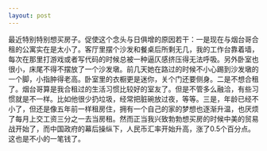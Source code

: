 ```yaml
---
layout: post
---
```


最近特别特别想买房子。促使这个念头与日俱增的原因若干：一是现在与烟台哥合租的公寓实在是太小了。客厅里摆个沙发和餐桌后所剩无几，我的工作台靠着墙，每次在那里打游戏或者写代码的时候总被一种逼仄感挤压得无法呼吸。另外卧室也很小，床尾不得不摆放了一个沙发墩。前几天她在路过的时候不小心踢到沙发墩的一个脚，小指肿得老高。卧室里的衣橱更是迷你，关个门还要侧身。二是不想合租了。烟台哥算是我合租过的生活习惯比较好的室友了。但是不管多么融洽，有些习惯就是不一样。比如他很少扔垃圾，经常把脏碗放过夜，等等。三是，年龄已经不小了，但还是像五年前一样租房住，拥有一个自己的家的梦想也逐渐升温，也厌烦了每月上交工资三分之一去当房租。然而正当我兴致勃勃想买房的时候中美的贸易战开始了，而中国政府的幕后操纵下，人民币汇率开始升高，涨了0.5个百分点。这也是不小的一笔钱了。
